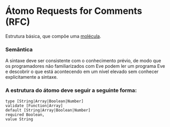 # Átomo Requests for Comments (RFC)

Estrutura básica, que compõe uma [molécula](Molécula.md).

### Semântica
A sintaxe deve ser consistente com o conhecimento prévio, de modo que os programadores não familiarizados com Eve podem ler um programa Eve e descobrir o que está acontecendo em um nível elevado sem conhecer explicitamente a sintaxe.

### A estrutura do átomo deve seguir a seguinte forma:

```
type [String|Array|Boolean|Number]
validate [Function|Array]
default [String|Array|Boolean|Number]
required Boolean,
value String
```
